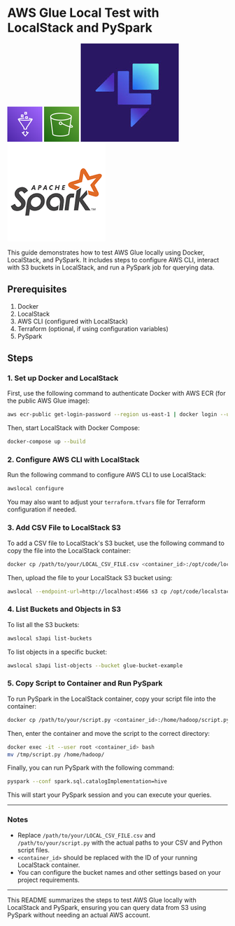 # AWS Glue Local Test with LocalStack and PySpark

![AWS Glue](aws-glue.svg) ![S3](s3.svg)  ![Localstack](localstack.jpg) ![Pyspark](pyspark.png)

This guide demonstrates how to test AWS Glue locally using Docker, LocalStack, and PySpark. It includes steps to configure AWS CLI, interact with S3 buckets in LocalStack, and run a PySpark job for querying data.

## Prerequisites

1. Docker
2. LocalStack
3. AWS CLI (configured with LocalStack)
4. Terraform (optional, if using configuration variables)
5. PySpark

## Steps

### 1. Set up Docker and LocalStack

First, use the following command to authenticate Docker with AWS ECR (for the public AWS Glue image):

```bash
aws ecr-public get-login-password --region us-east-1 | docker login --username AWS --password-stdin public.ecr.aws
```

Then, start LocalStack with Docker Compose:

```bash
docker-compose up --build
```

### 2. Configure AWS CLI with LocalStack

Run the following command to configure AWS CLI to use LocalStack:

```bash
awslocal configure
```

You may also want to adjust your `terraform.tfvars` file for Terraform configuration if needed.

### 3. Add CSV File to LocalStack S3

To add a CSV file to LocalStack's S3 bucket, use the following command to copy the file into the LocalStack container:

```bash
docker cp /path/to/your/LOCAL_CSV_FILE.csv <container_id>:/opt/code/localstack/LOCAL_CSV_FILE.csv
```

Then, upload the file to your LocalStack S3 bucket using:

```bash
awslocal --endpoint-url=http://localhost:4566 s3 cp /opt/code/localstack/LOCAL_CSV_FILE.csv s3://glue-bucket-example/LOCAL_CSV_FILE.csv
```

### 4. List Buckets and Objects in S3

To list all the S3 buckets:

```bash
awslocal s3api list-buckets
```

To list objects in a specific bucket:

```bash
awslocal s3api list-objects --bucket glue-bucket-example
```

### 5. Copy Script to Container and Run PySpark

To run PySpark in the LocalStack container, copy your script file into the container:

```bash
docker cp /path/to/your/script.py <container_id>:/home/hadoop/script.py
```

Then, enter the container and move the script to the correct directory:

```bash
docker exec -it --user root <container_id> bash
mv /tmp/script.py /home/hadoop/
```

Finally, you can run PySpark with the following command:

```bash
pyspark --conf spark.sql.catalogImplementation=hive
```

This will start your PySpark session and you can execute your queries.

---

### Notes

- Replace `/path/to/your/LOCAL_CSV_FILE.csv` and `/path/to/your/script.py` with the actual paths to your CSV and Python script files.
- `<container_id>` should be replaced with the ID of your running LocalStack container.
- You can configure the bucket names and other settings based on your project requirements.

---

This README summarizes the steps to test AWS Glue locally with LocalStack and PySpark, ensuring you can query data from S3 using PySpark without needing an actual AWS account.

